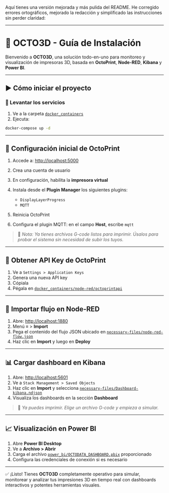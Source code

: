 Aquí tienes una versión mejorada y más pulida del README. He corregido errores ortográficos, mejorado la redacción y simplificado las instrucciones sin perder claridad:

---

# 🧠 OCTO3D - Guía de Instalación

Bienvenido a **OCTO3D**, una solución todo-en-uno para monitoreo y visualización de impresoras 3D, basada en **OctoPrint**, **Node-RED**, **Kibana** y **Power BI**.

---

## ▶️ Cómo iniciar el proyecto

### 🚀 Levantar los servicios

1. Ve a la carpeta [`docker_containers`](docker_containers)
2. Ejecuta:

```bash
docker-compose up -d
```

---

## 👤 Configuración inicial de OctoPrint

1. Accede a: [http://localhost:5000](http://localhost:5000)
2. Crea una cuenta de usuario
3. En configuración, habilita la **impresora virtual**
4. Instala desde el **Plugin Manager** los siguientes plugins:

   * `DisplayLayerProgress`
   * `MQTT`
5. Reinicia OctoPrint
6. Configura el plugin MQTT: en el campo **Host**, escribe `mqtt`

> 📝 *Nota: Ya tienes archivos G-code listos para imprimir. Úsalos para probar el sistema sin necesidad de subir los tuyos.*

---

## 🔑 Obtener API Key de OctoPrint

1. Ve a `Settings > Application Keys`
2. Genera una nueva API key
3. Cópiala
4. Pégala en [`docker_containers/node-red/octoprintapi`](docker_containers/node-red/octoprintapi)

---

## 🔁 Importar flujo en Node-RED

1. Abre: [http://localhost:1880](http://localhost:1880)
2. Menú ≡ > **Import**
3. Pega el contenido del flujo JSON ubicado en [`necessary-files/node-red-flow.json`](necessary-files/node-red-flow.json)
4. Haz clic en **Import** y luego en **Deploy**

---

## 📊 Cargar dashboard en Kibana

1. Abre: [http://localhost:5601](http://localhost:5601)
2. Ve a `Stack Management > Saved Objects`
3. Haz clic en **Import** y selecciona [`necessary-files/Dashboard-kibana.ndjson`](necessary-files/Dashboard-kibana.ndjson)
4. Visualiza los dashboards en la sección **Dashboard**

> 📝 *Ya puedes imprimir. Elige un archivo G-code y empieza a simular.*

---

## 📈 Visualización en Power BI

1. Abre **Power BI Desktop**
2. Ve a **Archivo > Abrir**
3. Carga el archivo [`power_bi/OCTODATA_DASHBOARD.pbix`](power_bi/OCTODATA_DASHBOARD.pbix) proporcionado
4. Configura las credenciales de conexión si es necesario

---

✅ ¡Listo! Tienes **OCTO3D** completamente operativo para simular, monitorear y analizar tus impresiones 3D en tiempo real con dashboards interactivos y potentes herramientas visuales.